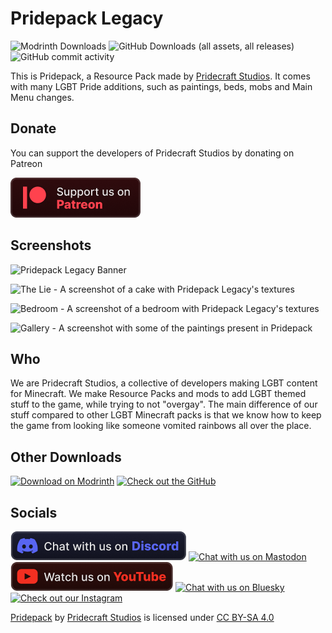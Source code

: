 # Pridepack Legacy

![Modrinth Downloads](https://img.shields.io/modrinth/dt/i41V4GAy?logo=modrinth&label=Modrinth%20downloads&color=%231bd96a&style=for-the-badge) ![GitHub Downloads (all assets, all releases)](https://img.shields.io/github/downloads/pridecraft-studios/pridepack-legacy/total?style=for-the-badge&logo=github&label=Github%20Downloads) ![GitHub commit activity](https://img.shields.io/github/commit-activity/t/pridecraft-studios/pridepack-legacy?style=for-the-badge&logo=github) 

This is Pridepack, a Resource Pack made by [Pridecraft Studios](https://pridecraft.gay). It comes with many LGBT Pride additions, such as paintings, beds, mobs and Main Menu changes.

## Donate

You can support the developers of Pridecraft Studios by donating on Patreon

[![patreon](https://github.com/intergrav/devins-badges/blob/v3/assets/cozy/donate/patreon-plural_64h.png?raw=true)](https://donate.pridecraft.gay)

<!--
<iframe src="https://www.youtube.com/embed/ZyazvpZAmGU?autoplay=1&rel=0" width="560" height="315" title="Pridepack Trailer" frameborder="0" allowfullscreen></iframe>
-->

## Screenshots

![Pridepack Legacy Banner](https://cdn.modrinth.com/data/i41V4GAy/images/aa4795fdd581afe91b55729e7608f87e147ca3bc.png)

![The Lie - A screenshot of a cake with Pridepack Legacy's textures](https://cdn.modrinth.com/data/i41V4GAy/images/507c8af6ef85d7882547ae34a1436985808868d8.png)

![Bedroom - A screenshot of a bedroom with Pridepack Legacy's textures](https://cdn.modrinth.com/data/i41V4GAy/images/89380abdc38615fb7d982a42221a938c61c02fea.png)

![Gallery - A screenshot with some of the paintings present in Pridepack](https://cdn.modrinth.com/data/i41V4GAy/images/61149dab92692ea06f674e5df508eb18cf6b684c.png)

## Who

We are Pridecraft Studios, a collective of developers making LGBT content for Minecraft.
We make Resource Packs and mods to add LGBT themed stuff to the game, while trying to not "overgay". The main difference of our stuff compared to other LGBT Minecraft packs is that we know how to keep the game from looking like someone vomited rainbows all over the place.

## Other Downloads

[![Download on Modrinth](https://raw.githubusercontent.com/intergrav/devins-badges/v3/assets/compact-minimal/available/modrinth_46h.png)](https://modrinth.com/project/pridepack-legacy) [![Check out the GitHub](https://raw.githubusercontent.com/intergrav/devins-badges/v3/assets/compact-minimal/available/github_46h.png)](https://git.pridecraft.gay/pridepack-legacy)

## Socials

[![Join our Discord](https://raw.githubusercontent.com/intergrav/devins-badges/v3/assets/compact/social/discord-plural_46h.png)](https://discord.pridecraft.gay)
[![Chat with us on Mastodon](https://raw.githubusercontent.com/intergrav/devins-badges/v3/assets/compact/social/mastodon-plural_46h.png)](https://tech.lgbt/@pridecraft)
[![Watch us on Youtube](https://raw.githubusercontent.com/intergrav/devins-badges/v3/assets/compact/social/youtube-plural_46h.png)](https://youtube.com/@pridecraftstudios)
[![Chat with us on Bluesky](https://badger-api-staging.worldwidepixel.ca/compact?gradientStart=00A5E4&gradientEnd=0076B1&lineOne=Chat%20with%20us%20on&lineTwo=Bluesky&colourOne=FFFFFF&colourTwo=FFFFFF&iconUrl=https://raw.githubusercontent.com/OzzyCzech/bluesky-icon/main/dist/bluesky-icon.white.png)](https://bsky.app/profile/pridecraft.gay)
[![Check out our Instagram](https://badger-api-staging.worldwidepixel.ca/compact?gradientStart=BA5353&gradientEnd=61003D&lineOne=Check%20out%20our&lineTwo=Instagram&colourOne=FFFFFF&colourTwo=FFF&iconUrl=https://uxwing.com/wp-content/themes/uxwing/download/brands-and-social-media/instagram-white-icon.png)](https://instagram.com/pridecraftstudios)

<p xmlns:cc="http://creativecommons.org/ns#" xmlns:dct="http://purl.org/dc/terms/"><a property="dct:title" rel="cc:attributionURL" href="https://pridecraft.gay/pridepack">Pridepack</a> by <a rel="cc:attributionURL dct:creator" property="cc:attributionName" href="https://pridecraft.gay">Pridecraft Studios</a> is licensed under <a href="https://creativecommons.org/licenses/by-sa/4.0/?ref=chooser-v1" target="_blank" rel="license noopener noreferrer" style="display:inline-block;">CC BY-SA 4.0<img width="16" height="16" style="height:16px!important;margin-left:3px;vertical-align:text-bottom;" src="https://mirrors.creativecommons.org/presskit/icons/cc.svg?ref=chooser-v1" alt=""><img width="16" height="16" style="height:16px!important;margin-left:3px;vertical-align:text-bottom;" src="https://mirrors.creativecommons.org/presskit/icons/by.svg?ref=chooser-v1" alt=""><img width="16" height="16" style="height:16px!important;margin-left:3px;vertical-align:text-bottom;" src="https://mirrors.creativecommons.org/presskit/icons/sa.svg?ref=chooser-v1" alt=""></a></p>
